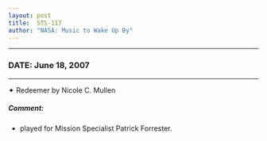 ```yaml
---
layout: post
title:  STS-117
author: "NASA: Music to Wake Up By"
---
```


----
### DATE: June 18, 2007
----
✦ Redeemer by Nicole C. Mullen

##### Comment:
* played for Mission Specialist Patrick Forrester.
